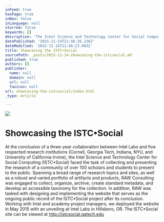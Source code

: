 ```yaml
---
inFeed: true
hasPage: true
inNav: false
inLanguage: null
starred: false
keywords: []
description: 'The Intel Science and Technology Center for Social Computing, at the end of a 3-year multi-institutional project, needed to bring together research and innovation to showcase to the world.'
datePublished: '2015-11-14T21:46:26.226Z'
dateModified: '2015-11-14T21:46:23.903Z'
title: Showcasing the ISTC•Social
sourcePath: _posts/2015-11-14-showcasing-the-istcsocial.md
published: true
authors: []
publisher:
  name: null
  domain: null
  url: null
  favicon: null
url: showcasing-the-istcsocial/index.html
_type: Article

---
```

![](https://the-grid-user-content.s3-us-west-2.amazonaws.com/b62a1204-8e75-4dd9-9f8e-7836f1f2c78d.png)

# Showcasing the ISTC•Social

At the conclusion of a three-year collaboration between Intel Labs and five respected research institutions (Cornell, Georgia Tech, Indiana, NYU, and University of California-Irvine), the Intel Science and Technology Center for Social Computing (ISTC•Social) faced the task of collecting and presenting the research of a community of over 100 scholars and students to present to the public. Spanning a broad range of research topics and sites, as well as a robust and varied portfolio of artifacts and products, RAW Consulting was engaged to collect, organize, archive, create standard metadata, and develop an accessible taxonomy for the collection. In addition, RAW was tasked with designing and implementing the website that serves as the ongoing public record of the ISTC•Social project after its conclusion. Working with Intel and academy project managers, we deployed the website in May 2015 with an unveiling at Intel Labs in Hillsboro, OR. The ISTC•Social site can be viewed at http://istcsocial.gatech.edu